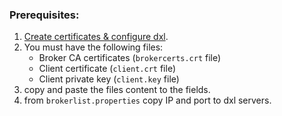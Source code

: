   ### Prerequisites:
   1.  [Create certificates & configure dxl](https://github.com/demisto/content/blob/master/Integrations/McAfee_DXL/create_keys/create_and_upload_RSA_keys_for_DXL.md). 
   2.  You must have the following files:
       * Broker CA certificates (`brokercerts.crt` file)
       * Client certificate (`client.crt` file)
       * Client private key (`client.key` file)
   3.   copy and paste the files content to the fields.
   4.   from `brokerlist.properties` copy IP and port to dxl servers.
